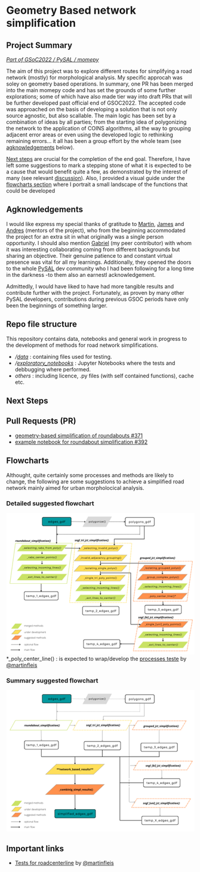 
# Geometry Based network simplification
## Project Summary
*[_Part of GSoC2022 / PySAL / momepy_](https://summerofcode.withgoogle.com/proposals/details/CgXX3BjY)*

The aim of this project was to explore different routes for simplifying a road network (mostly) for morphological analysis. My specific approcah was soley on geometry based operations. In summary, one PR has been merged into the main momepy code and has set the grounds of some further explorations; some of which have also made tier way into draft PRs that will be further developed past official end of GSOC2022. The accepted code was approached on the basis of developing a solution that is not only source agnostic, but also scallable. The main logic has been set by a combination of ideas by all parties; from the starting idea of polygonizing the network to the application of COINS algorithms, all the way to grouping adjacent error areas or even using the developed logic to rethinking remaining errors… it all has been a group effort by the whole team (see [agknowledgements](#agknowledgements) below). 

[Next steps](#next-steps) are crucial for the completion of the end goal. Therefore, I have left some suggestions to mark a stepping stone of what it is expected to be a cause that would benefit quite a few, as demonstrated by the interest of many (see relevant [discussion](https://github.com/pysal/momepy/discussions/361)). Also, I provided a visual guide under the [flowcharts section](#flocharts) where I portrait a small landscape of the functions that could be developed 

## Agknowledgements
I would like express my special thanks of gratitude to [Martin](https://github.com/martinfleis), [James](https://github.com/jGaboardi) and [Andres](https://github.com/amorfinv) (mentors of the project), who from the beginning accommodated the project for an extra sit in what originally was a single person opportunity. I should also mention [Gabriel](https://github.com/gsagostini) (my peer contributor) with whom it was interesting collaborating coming from different backgrounds but sharing an objective.
Their genuine patience to and constant virtual presence was vital for all my learnings. Additionally, they opened the doors to the whole [PySAL](https://pysal.org/) dev community who I had been following for a long time in the darkness -to them also an earnestl acknowledgement.

Admittedly, I would have liked to have had more tangible results and contribute further with the project. Fortunately, as proven by many other PySAL developers, contributions during previous GSOC periods have only been the beginnings of something larger.

## Repo file structure
This repository contains data, notebooks and general work in progress to the development of methods for road network simplifications.
- */[data](https://github.com/gregmaya/gsoc2022_network_simpl/tree/main/data)* : containing files used for testing.
- */[exploratory_notebooks](https://github.com/gregmaya/gsoc2022_network_simpl/tree/main/exploratory_notebooks)* : Jupyter Notebooks where the tests and debbugging where performed.
- *_others_* : including licence, .py files (with self contained functions), cache etc.

## Next Steps

## Pull Requests (PR)
- [geometry-based simplification of roundabouts #371](https://github.com/pysal/momepy/pull/371)
- [example notebook for roundabout simplification #392](https://github.com/pysal/momepy/pull/392)

## Flowcharts
Althought, quite certainly some processes and methods are likely to change, the following are some suggestions to achieve a simplified road network mainly aimed for urban morpholocical analysis.

### Detailed suggested flowchart
![alt text](https://github.com/gregmaya/gsoc2022_network_simpl/blob/main/flowchart_1.png)
*_poly_center_line() : is expected to wrap/develop the [processes teste](https://github.com/martinfleis/network_simplification) by [@martinfleis](https://github.com/martinfleis)

### Summary suggested flowchart
![alt text](https://github.com/gregmaya/gsoc2022_network_simpl/blob/main/flowchart_2.png)

## Important links
- [Tests for roadcenterline](https://github.com/martinfleis/network_simplification) by [@martinfleis](https://github.com/martinfleis)

